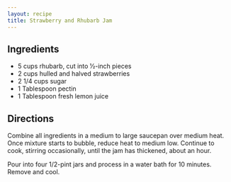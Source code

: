 ```yaml
---
layout: recipe
title: Strawberry and Rhubarb Jam
---
```


## Ingredients

* 5 cups rhubarb, cut into 1⁄2-inch pieces
* 2 cups hulled and halved strawberries
* 2 1/4 cups sugar
* 1 Tablespoon pectin
* 1 Tablespoon fresh lemon juice

## Directions

Combine all ingredients in a medium to large saucepan over medium heat.
Once mixture starts to bubble, reduce heat to medium low. Continue to
cook, stirring occasionally, until the jam has thickened, about an hour.

Pour into four 1/2-pint jars and process in a water bath for 10 minutes.
Remove and cool.
